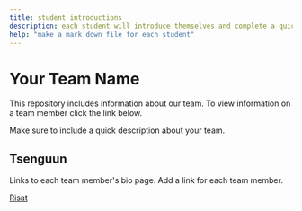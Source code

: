 ```yaml
---
title: student introductions
description: each student will introduce themselves and complete a quick bio
help: "make a mark down file for each student"
---
```


# Your Team Name

This repository includes information about our team. To view information on a team member click the link below.

Make sure to include a quick description about your team.

## Tsenguun

Links to each team member's bio page. Add a link for each team member.

[Risat](/risat.md)